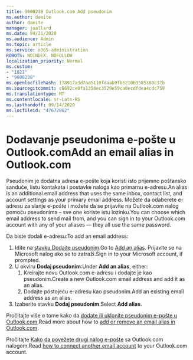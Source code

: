 ```yaml
---
title: 9000238 Outlook.com Add pseudonim
ms.author: daeite
author: daeite
manager: joallard
ms.date: 04/21/2020
ms.audience: Admin
ms.topic: article
ms.service: o365-administration
ROBOTS: NOINDEX, NOFOLLOW
localization_priority: Normal
ms.custom:
- "1821"
- "9000238"
ms.openlocfilehash: 178917a3d7aa5110fdaab9fb5210b3585180c37b
ms.sourcegitcommit: c6692ce0fa1358ec3529e59ca0ecdfdea4cdc759
ms.translationtype: MT
ms.contentlocale: sr-Latn-RS
ms.lasthandoff: 09/14/2020
ms.locfileid: "47672862"
---
```

# <a name="add-an-email-alias-in-outlookcom"></a><span data-ttu-id="5ecc8-102">Dodavanje pseudonima e-pošte u Outlook.com</span><span class="sxs-lookup"><span data-stu-id="5ecc8-102">Add an email alias in Outlook.com</span></span>

<span data-ttu-id="5ecc8-103">Pseudonim je dodatna adresa e-pošte koja koristi isto prijemno poštansko sanduče, listu kontakata i postavke naloga kao primarnu e-adresu.</span><span class="sxs-lookup"><span data-stu-id="5ecc8-103">An alias is an additional email address that uses the same inbox, contact list, and account settings as your primary email address.</span></span> <span data-ttu-id="5ecc8-104">Možete da odaberete e-adresu za slanje e-pošte i možete da se prijavite na Outlook.com nalog pomoću pseudonima – sve one koriste istu lozinku.</span><span class="sxs-lookup"><span data-stu-id="5ecc8-104">You can choose which email address to send mail from, and you can sign in to your Outlook.com account with any of your aliases — they all use the same password.</span></span>

<span data-ttu-id="5ecc8-105">Da biste dodali e-adresu:</span><span class="sxs-lookup"><span data-stu-id="5ecc8-105">To add an email address:</span></span>

1. <span data-ttu-id="5ecc8-106">Idite na [stavku Dodajte pseudonim](https://go.microsoft.com/fwlink/p/?linkid=864833).</span><span class="sxs-lookup"><span data-stu-id="5ecc8-106">Go to [Add an alias](https://go.microsoft.com/fwlink/p/?linkid=864833).</span></span> <span data-ttu-id="5ecc8-107">Prijavite se na Microsoft nalog ako se to zatraži.</span><span class="sxs-lookup"><span data-stu-id="5ecc8-107">Sign in to your Microsoft account, if prompted.</span></span>
2. <span data-ttu-id="5ecc8-108">U okviru **Dodaj pseudonim**:</span><span class="sxs-lookup"><span data-stu-id="5ecc8-108">Under **Add an alias**, either:</span></span>
    1. <span data-ttu-id="5ecc8-109">Kreirajte novu Outlook.com e-adresu i dodajte je kao pseudonim.</span><span class="sxs-lookup"><span data-stu-id="5ecc8-109">Create a new Outlook.com email address and add it as an alias.</span></span>
    2. <span data-ttu-id="5ecc8-110">Dodajte postojeću e-adresu kao pseudonim.</span><span class="sxs-lookup"><span data-stu-id="5ecc8-110">Add an existing email address as an alias.</span></span>
3. <span data-ttu-id="5ecc8-111">Izaberite stavku **Dodaj pseudonim**.</span><span class="sxs-lookup"><span data-stu-id="5ecc8-111">Select **Add alias**.</span></span>

<span data-ttu-id="5ecc8-112">Pročitajte više o tome kako da [dodate ili uklonite pseudonim e-pošte u Outlook.com](https://support.office.com/article/459b1989-356d-40fa-a689-8f285b13f1f2?wt.mc_id=Office_Outlook_com_Alchemy).</span><span class="sxs-lookup"><span data-stu-id="5ecc8-112">Read more about how to [add or remove an email alias in Outlook.com](https://support.office.com/article/459b1989-356d-40fa-a689-8f285b13f1f2?wt.mc_id=Office_Outlook_com_Alchemy).</span></span>  

<span data-ttu-id="5ecc8-113">Pročitajte [Kako da povežete drugi nalog e-pošte](https://support.office.com/article/c5224df4-5885-4e79-91ba-523aa743f0ba?wt.mc_id=Office_Outlook_com_Alchemy) sa Outlook.com nalogom.</span><span class="sxs-lookup"><span data-stu-id="5ecc8-113">Read [how to connect another email account](https://support.office.com/article/c5224df4-5885-4e79-91ba-523aa743f0ba?wt.mc_id=Office_Outlook_com_Alchemy) to your Outlook.com account.</span></span>